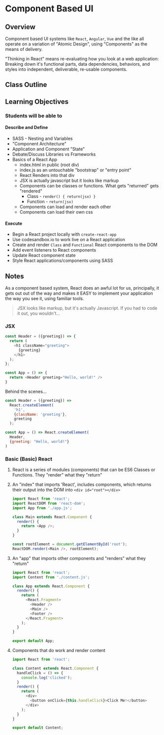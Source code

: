 # Component Based UI

## Overview 

Component based UI systems like `React`, `Angular`, `Vue` and the like all operate on a variation of "Atomic Design", using "Components" as the means of delivery.

"Thinking in React" means re-evaluating how you look at a web application: Breaking down it's functional parts, data dependencies, behaviors, and styles into independent, deliverable, re-usable components.

## Class Outline

<!-- To Be Completed By Instructor -->

## Learning Objectives

### Students will be able to

#### Describe and Define

- SASS - Nesting and Variables
- "Component Architecture"
- Application and Component "State"
- Debate/Discuss Libraries vs Frameworks
- Basics of a React App
  - index.html in public (root div)
  - index.js as an untouchable "bootstrap" or "entry point"
  - React Renders into that div
  - JSX is actually javascript but it looks like markup
  - Components can be classes or functions. What gets "returned" gets "rendered"
    - Class - `render() { return(jsx) }`
    - Function - `return(jsx)`
  - Components can load and render each other
  - Components can load their own css

#### Execute

- Begin a React project locally with `create-react-app`
- Use codesandbox.io to work live on a React application
- Create and render `Class` and `Functional` React components to the DOM
- Add event listeners to React components
- Update React component state
- Style React applications/components using SASS

## Notes

As a component based system, React does an awful lot for us, principally, it gets out out of the way and makes it EASY to implement your application the way you see it, using familiar tools.

> JSX looks like markup, but it's actually Javascript. If you had to code it out, you wouldn't...

### JSX

```javascript
const Header = ({greeting}) => {
  return (
    <h1 className="greeting">
      {greeting}
    </h1>
  );
};

const App = () => {
  return <Header greeting="Hello, world!" />
} 
```

Behind the scenes...

```javascript
const Header = ({greeting}) => 
  React.createElement(
    'h1',
    {className: 'greeting'},
    greeting
  );

const App = () => React.createElement(
  Header,
  {greeting: "Hello, world!"}
)
```

### Basic (Basic) React

1. React is a series of modules (components) that can be ES6 Classes or Functions. They "render" what they "return"
1. An "index" that imports 'React', includes components, which returns their output into the DOM into `<div id="root"></div>`

   ```javascript
   import React from 'react';
   import ReactDOM from 'react-dom';
   import App from './app.js';

   class Main extends React.Component {
     render() {
       return <App />;
     }
   }

   const rootElement = document.getElementById('root');
   ReactDOM.render(<Main />, rootElement);
   ```

1. An "app" that imports other components and "renders" what they "return"

   ```javascript
   import React from 'react';
   import Content from './content.js';

   class App extends React.Component {
     render() {
       return (
         <React.Fragment>
           <Header />
           <Main />
           <Footer />
         </React.Fragment>
       );
     }
   }

   export default App;

   ```

1. Components that do work and render content

   ```javascript
   import React from 'react';

   class Content extends React.Component {
     handleClick = () => {
       console.log('clicked');
     }
     render() {
       return (
         <div>
           <button onClick={this.handleClick}>Click Me!</button>
         </div>
       );
     }
   }

   export default Content;

   ```
